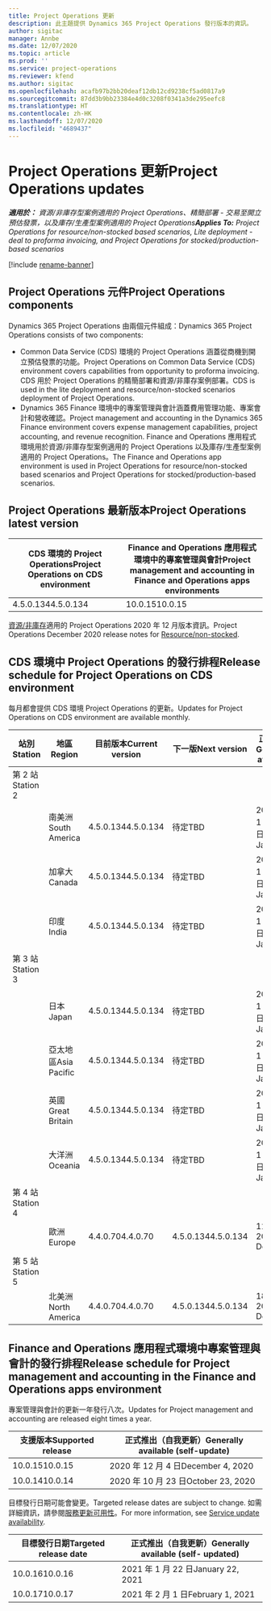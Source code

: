 ```yaml
---
title: Project Operations 更新
description: 此主題提供 Dynamics 365 Project Operations 發行版本的資訊。
author: sigitac
manager: Annbe
ms.date: 12/07/2020
ms.topic: article
ms.prod: ''
ms.service: project-operations
ms.reviewer: kfend
ms.author: sigitac
ms.openlocfilehash: acafb97b2bb20deaf12db12cd9238cf5ad0817a9
ms.sourcegitcommit: 87dd3b9bb23384e4d0c3208f0341a3de295eefc8
ms.translationtype: HT
ms.contentlocale: zh-HK
ms.lasthandoff: 12/07/2020
ms.locfileid: "4689437"
---
```

# <a name="project-operations-updates"></a><span data-ttu-id="19fd7-103">Project Operations 更新</span><span class="sxs-lookup"><span data-stu-id="19fd7-103">Project Operations updates</span></span>

<span data-ttu-id="19fd7-104">_**適用於：** 資源/非庫存型案例適用的 Project Operations、精簡部署 - 交易至開立預估發票，以及庫存/生產型案例適用的 Project Operations_</span><span class="sxs-lookup"><span data-stu-id="19fd7-104">_**Applies To:** Project Operations for resource/non-stocked based scenarios, Lite deployment - deal to proforma invoicing, and Project Operations for stocked/production-based scenarios_</span></span>

[!include [rename-banner](~/includes/cc-data-platform-banner.md)]

## <a name="project-operations-components"></a><span data-ttu-id="19fd7-105">Project Operations 元件</span><span class="sxs-lookup"><span data-stu-id="19fd7-105">Project Operations components</span></span>

<span data-ttu-id="19fd7-106">Dynamics 365 Project Operations 由兩個元件組成：</span><span class="sxs-lookup"><span data-stu-id="19fd7-106">Dynamics 365 Project Operations consists of two components:</span></span>

- <span data-ttu-id="19fd7-107">Common Data Service (CDS) 環境的 Project Operations 涵蓋從商機到開立預估發票的功能。</span><span class="sxs-lookup"><span data-stu-id="19fd7-107">Project Operations on Common Data Service (CDS) environment covers capabilities from opportunity to proforma invoicing.</span></span> <span data-ttu-id="19fd7-108">CDS 用於 Project Operations 的精簡部署和資源/非庫存案例部署。</span><span class="sxs-lookup"><span data-stu-id="19fd7-108">CDS is used in the lite deployment and resource/non-stocked scenarios deployment of Project Operations.</span></span>
- <span data-ttu-id="19fd7-109">Dynamics 365 Finance 環境中的專案管理與會計涵蓋費用管理功能、專案會計和營收確認。</span><span class="sxs-lookup"><span data-stu-id="19fd7-109">Project management and accounting in the Dynamics 365 Finance environment covers expense management capabilities, project accounting, and revenue recognition.</span></span> <span data-ttu-id="19fd7-110">Finance and Operations 應用程式環境用於資源/非庫存型案例適用的 Project Operations 以及庫存/生產型案例適用的 Project Operations。</span><span class="sxs-lookup"><span data-stu-id="19fd7-110">The Finance and Operations app environment is used in Project Operations for resource/non-stocked based scenarios and Project Operations for stocked/production-based scenarios.</span></span>

## <a name="project-operations-latest-version"></a><span data-ttu-id="19fd7-111">Project Operations 最新版本</span><span class="sxs-lookup"><span data-stu-id="19fd7-111">Project Operations latest version</span></span>

| <span data-ttu-id="19fd7-112">CDS 環境的 Project Operations</span><span class="sxs-lookup"><span data-stu-id="19fd7-112">Project Operations on CDS environment</span></span> | <span data-ttu-id="19fd7-113">Finance and Operations 應用程式環境中的專案管理與會計</span><span class="sxs-lookup"><span data-stu-id="19fd7-113">Project management and accounting in Finance and Operations apps environments</span></span> |
| --- | --- |
| <span data-ttu-id="19fd7-114">4.5.0.134</span><span class="sxs-lookup"><span data-stu-id="19fd7-114">4.5.0.134</span></span> | <span data-ttu-id="19fd7-115">10.0.15</span><span class="sxs-lookup"><span data-stu-id="19fd7-115">10.0.15</span></span> |

<span data-ttu-id="19fd7-116">[資源/非庫存](whats-new-dec-2020-resource-based.md)適用的 Project Operations 2020 年 12 月版本資訊。</span><span class="sxs-lookup"><span data-stu-id="19fd7-116">Project Operations December 2020 release notes for [Resource/non-stocked](whats-new-dec-2020-resource-based.md).</span></span>

## <a name="release-schedule-for-project-operations-on-cds-environment"></a><span data-ttu-id="19fd7-117">CDS 環境中 Project Operations 的發行排程</span><span class="sxs-lookup"><span data-stu-id="19fd7-117">Release schedule for Project Operations on CDS environment</span></span>

<span data-ttu-id="19fd7-118">每月都會提供 CDS 環境 Project Operations 的更新。</span><span class="sxs-lookup"><span data-stu-id="19fd7-118">Updates for Project Operations on CDS environment are available monthly.</span></span> 

| <span data-ttu-id="19fd7-119">站別</span><span class="sxs-lookup"><span data-stu-id="19fd7-119">Station</span></span>   | <span data-ttu-id="19fd7-120">地區</span><span class="sxs-lookup"><span data-stu-id="19fd7-120">Region</span></span>        | <span data-ttu-id="19fd7-121">目前版本</span><span class="sxs-lookup"><span data-stu-id="19fd7-121">Current version</span></span> | <span data-ttu-id="19fd7-122">下一版</span><span class="sxs-lookup"><span data-stu-id="19fd7-122">Next version</span></span> | <span data-ttu-id="19fd7-123">正式推出</span><span class="sxs-lookup"><span data-stu-id="19fd7-123">Generally available</span></span> |
|-----------|---------------|-----------------|--------------|---------------------|
| <span data-ttu-id="19fd7-124">第 2 站</span><span class="sxs-lookup"><span data-stu-id="19fd7-124">Station 2</span></span> |   &nbsp;      |    &nbsp;       | &nbsp;       |      &nbsp;         |
|   &nbsp;  | <span data-ttu-id="19fd7-125">南美洲</span><span class="sxs-lookup"><span data-stu-id="19fd7-125">South America</span></span> |  <span data-ttu-id="19fd7-126">4.5.0.134</span><span class="sxs-lookup"><span data-stu-id="19fd7-126">4.5.0.134</span></span>       | <span data-ttu-id="19fd7-127">待定</span><span class="sxs-lookup"><span data-stu-id="19fd7-127">TBD</span></span>     | <span data-ttu-id="19fd7-128">2021 年 1 月 08 日</span><span class="sxs-lookup"><span data-stu-id="19fd7-128">08-Jan-21</span></span>           |
|    &nbsp; | <span data-ttu-id="19fd7-129">加拿大</span><span class="sxs-lookup"><span data-stu-id="19fd7-129">Canada</span></span>        |  <span data-ttu-id="19fd7-130">4.5.0.134</span><span class="sxs-lookup"><span data-stu-id="19fd7-130">4.5.0.134</span></span>       | <span data-ttu-id="19fd7-131">待定</span><span class="sxs-lookup"><span data-stu-id="19fd7-131">TBD</span></span>     | <span data-ttu-id="19fd7-132">2021 年 1 月 08 日</span><span class="sxs-lookup"><span data-stu-id="19fd7-132">08-Jan-21</span></span>          |
|   &nbsp;  | <span data-ttu-id="19fd7-133">印度</span><span class="sxs-lookup"><span data-stu-id="19fd7-133">India</span></span>         |  <span data-ttu-id="19fd7-134">4.5.0.134</span><span class="sxs-lookup"><span data-stu-id="19fd7-134">4.5.0.134</span></span>       | <span data-ttu-id="19fd7-135">待定</span><span class="sxs-lookup"><span data-stu-id="19fd7-135">TBD</span></span>     | <span data-ttu-id="19fd7-136">2021 年 1 月 08 日</span><span class="sxs-lookup"><span data-stu-id="19fd7-136">08-Jan-21</span></span>           |
| <span data-ttu-id="19fd7-137">第 3 站</span><span class="sxs-lookup"><span data-stu-id="19fd7-137">Station 3</span></span>  |      &nbsp;   |     &nbsp;      |     &nbsp;   |      &nbsp;         |
|   &nbsp;  | <span data-ttu-id="19fd7-138">日本</span><span class="sxs-lookup"><span data-stu-id="19fd7-138">Japan</span></span>         |  <span data-ttu-id="19fd7-139">4.5.0.134</span><span class="sxs-lookup"><span data-stu-id="19fd7-139">4.5.0.134</span></span>       | <span data-ttu-id="19fd7-140">待定</span><span class="sxs-lookup"><span data-stu-id="19fd7-140">TBD</span></span>     | <span data-ttu-id="19fd7-141">2021 年 1 月 15 日</span><span class="sxs-lookup"><span data-stu-id="19fd7-141">15-Jan-21</span></span>           |
|   &nbsp;  | <span data-ttu-id="19fd7-142">亞太地區</span><span class="sxs-lookup"><span data-stu-id="19fd7-142">Asia Pacific</span></span>  |  <span data-ttu-id="19fd7-143">4.5.0.134</span><span class="sxs-lookup"><span data-stu-id="19fd7-143">4.5.0.134</span></span>       | <span data-ttu-id="19fd7-144">待定</span><span class="sxs-lookup"><span data-stu-id="19fd7-144">TBD</span></span>     | <span data-ttu-id="19fd7-145">2021 年 1 月 15 日</span><span class="sxs-lookup"><span data-stu-id="19fd7-145">15-Jan-21</span></span>           |
|   &nbsp;  | <span data-ttu-id="19fd7-146">英國</span><span class="sxs-lookup"><span data-stu-id="19fd7-146">Great Britain</span></span> |  <span data-ttu-id="19fd7-147">4.5.0.134</span><span class="sxs-lookup"><span data-stu-id="19fd7-147">4.5.0.134</span></span>       | <span data-ttu-id="19fd7-148">待定</span><span class="sxs-lookup"><span data-stu-id="19fd7-148">TBD</span></span>     | <span data-ttu-id="19fd7-149">2021 年 1 月 15 日</span><span class="sxs-lookup"><span data-stu-id="19fd7-149">15-Jan-21</span></span>           |
|   &nbsp;  | <span data-ttu-id="19fd7-150">大洋洲</span><span class="sxs-lookup"><span data-stu-id="19fd7-150">Oceania</span></span>       |  <span data-ttu-id="19fd7-151">4.5.0.134</span><span class="sxs-lookup"><span data-stu-id="19fd7-151">4.5.0.134</span></span>       | <span data-ttu-id="19fd7-152">待定</span><span class="sxs-lookup"><span data-stu-id="19fd7-152">TBD</span></span>     | <span data-ttu-id="19fd7-153">2021 年 1 月 15 日</span><span class="sxs-lookup"><span data-stu-id="19fd7-153">15-Jan-21</span></span>           |
| <span data-ttu-id="19fd7-154">第 4 站</span><span class="sxs-lookup"><span data-stu-id="19fd7-154">Station 4</span></span> |     &nbsp;    |     &nbsp;      |     &nbsp;   |      &nbsp;         |
|   &nbsp;  | <span data-ttu-id="19fd7-155">歐洲</span><span class="sxs-lookup"><span data-stu-id="19fd7-155">Europe</span></span>        |  <span data-ttu-id="19fd7-156">4.4.0.70</span><span class="sxs-lookup"><span data-stu-id="19fd7-156">4.4.0.70</span></span>       | <span data-ttu-id="19fd7-157">4.5.0.134</span><span class="sxs-lookup"><span data-stu-id="19fd7-157">4.5.0.134</span></span>     | <span data-ttu-id="19fd7-158">11-Dec-20</span><span class="sxs-lookup"><span data-stu-id="19fd7-158">11-Dec-20</span></span>           |
| <span data-ttu-id="19fd7-159">第 5 站</span><span class="sxs-lookup"><span data-stu-id="19fd7-159">Station 5</span></span> |     &nbsp;    |     &nbsp;      |     &nbsp;   |      &nbsp;         |
|   &nbsp;  | <span data-ttu-id="19fd7-160">北美洲</span><span class="sxs-lookup"><span data-stu-id="19fd7-160">North America</span></span> |  <span data-ttu-id="19fd7-161">4.4.0.70</span><span class="sxs-lookup"><span data-stu-id="19fd7-161">4.4.0.70</span></span>       | <span data-ttu-id="19fd7-162">4.5.0.134</span><span class="sxs-lookup"><span data-stu-id="19fd7-162">4.5.0.134</span></span>     | <span data-ttu-id="19fd7-163">18-Dec-20</span><span class="sxs-lookup"><span data-stu-id="19fd7-163">18-Dec-20</span></span>           |

## <a name="release-schedule-for-project-management-and-accounting-in-the-finance-and-operations-apps-environment"></a><span data-ttu-id="19fd7-164">Finance and Operations 應用程式環境中專案管理與會計的發行排程</span><span class="sxs-lookup"><span data-stu-id="19fd7-164">Release schedule for Project management and accounting in the Finance and Operations apps environment</span></span>

<span data-ttu-id="19fd7-165">專案管理與會計的更新一年發行八次。</span><span class="sxs-lookup"><span data-stu-id="19fd7-165">Updates for Project management and accounting are released eight times a year.</span></span>

| <span data-ttu-id="19fd7-166">支援版本</span><span class="sxs-lookup"><span data-stu-id="19fd7-166">Supported release</span></span> | <span data-ttu-id="19fd7-167">正式推出（自我更新）</span><span class="sxs-lookup"><span data-stu-id="19fd7-167">Generally available (self-update)</span></span> |
| --- | --- |
| <span data-ttu-id="19fd7-168">10.0.15</span><span class="sxs-lookup"><span data-stu-id="19fd7-168">10.0.15</span></span> | <span data-ttu-id="19fd7-169">2020 年 12 月 4 日</span><span class="sxs-lookup"><span data-stu-id="19fd7-169">December 4, 2020</span></span> |
| <span data-ttu-id="19fd7-170">10.0.14</span><span class="sxs-lookup"><span data-stu-id="19fd7-170">10.0.14</span></span> | <span data-ttu-id="19fd7-171">2020 年 10 月 23 日</span><span class="sxs-lookup"><span data-stu-id="19fd7-171">October 23, 2020</span></span> |

<span data-ttu-id="19fd7-172">目標發行日期可能會變更。</span><span class="sxs-lookup"><span data-stu-id="19fd7-172">Targeted release dates are subject to change.</span></span> <span data-ttu-id="19fd7-173">如需詳細資訊，請參閱[服務更新可用性](https://docs.microsoft.com/dynamics365/fin-ops-core/fin-ops/get-started/public-preview-releases?toc=/dynamics365/finance/toc.json)。</span><span class="sxs-lookup"><span data-stu-id="19fd7-173">For more information, see [Service update availability](https://docs.microsoft.com/dynamics365/fin-ops-core/fin-ops/get-started/public-preview-releases?toc=/dynamics365/finance/toc.json).</span></span>

| <span data-ttu-id="19fd7-174">目標發行日期</span><span class="sxs-lookup"><span data-stu-id="19fd7-174">Targeted release date</span></span> | <span data-ttu-id="19fd7-175">正式推出（自我更新）</span><span class="sxs-lookup"><span data-stu-id="19fd7-175">Generally available (self- updated)</span></span> |
| --- | --- |
| <span data-ttu-id="19fd7-176">10.0.16</span><span class="sxs-lookup"><span data-stu-id="19fd7-176">10.0.16</span></span> | <span data-ttu-id="19fd7-177">2021 年 1 月 22 日</span><span class="sxs-lookup"><span data-stu-id="19fd7-177">January 22, 2021</span></span> |
| <span data-ttu-id="19fd7-178">10.0.17</span><span class="sxs-lookup"><span data-stu-id="19fd7-178">10.0.17</span></span> | <span data-ttu-id="19fd7-179">2021 年 2 月 1 日</span><span class="sxs-lookup"><span data-stu-id="19fd7-179">February 1, 2021</span></span> |

